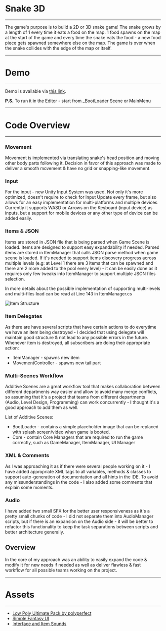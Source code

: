 # Snake 3D
 -------------------------
 
The game's purpose is to build a 2D or 3D snake game! The snake grows by a length of 1 every time it eats a food on the map. 1 food spawns on the map at the start of the game and every time the snake eats the food - a new food piece gets spawned somewhere else on the map. The game is over when the snake collides with the edge of the map or itself.

------------------------------------
# Demo
------------------------------------
Demo is available via [this link](https://youtu.be/wBjK547qC50).

**P.S.** To run it in the Editor - start from \_BootLoader Scene or MainMenu

------------------------------------
# Code Overview
------------------------------------

### Movement
Movement is implemented via translating snake's head position and moving other body parts following it. Decision in favor of this approach was made to deliver a smooth movement & have no grid or snapping-like movement.

### Input
For the input - new Unity Input System was used. Not only it's more optimized, doesn't require to check for Input Update every frame, but also allows for an easy implementation for multi-platforms and multiple devices. Currently it supports WASD or Arrows on the Keyboard (input device) as inputs, but a support for mobile devices or any other type of device can be added easily.

### Items & JSON
Items are stored in JSON file that is being parsed when Game Scene is loaded. Items are designed to support easy expandability if needed. Parsed items are stored in ItemManager that calls JSON parse method when game scene is loaded. If it's needed to support items discovery progress across multiple levels (e.g: at Level 1 there are 3 items that can be spawned and there are 2 more added to the pool every level) - it can be easily done as it requires only few tweaks into ItemManager to support multiple JSON files selection.

In more details about the possible implementation of supporting multi-levels and multi-files load can be read at Line 143 in ItemManager.cs

![Item Structure](https://i.imgur.com/WMt7s25.png)

### Item Delegates
As there are have several scripts that have certain actions to do everytime we have an item being destroyed - I decided that using delegate will maintain good structure & not lead to any possible errors in the future. Whenever item is destroyed, all subscribers are doing their appropriate action:
- ItemManager - spawns new item
- MovementController - spawns new tail part

### Multi-Scenes Workflow
Additive Scenes are a great workflow tool that makes collaboration between different departments way easier and allow to avoid many merge conflicts, so assuming that it's a project that teams from different departments (Audio, Level Design, Programming) can work concurrently - I thought it's a good approach to add them as well.

List of Additive Scenes:
- BootLoader - contains a simple placeholder image that can be replaced with splash screen/video when game is booted.
- Core - contain Core Managers that are required to run the game correctly, such as GameManager, ItemManager, UI Manager

### XML & Comments
As I was approaching it as if there were several people working on it - I have added appropriate XML tags to all variables, methods & classes to support auto-generation of documentation and all hints in the IDE. To avoid any missunderstandings in the code - I also added some comments that explain some moments.

### Audio
I have added two small SFX for the better user responsiveness as it's a pretty small chunks of code - I did not separate them into AudioManager scripts, but if there is an expansion on the Audio side - it will be better to refactor this functionality to keep the task separations between scripts and better architecture generally.

## Overview
In the core of my approach was an ability to easily expand the code & modify it for new needs if needed as well as deliver flawless & fast workflow for all possible teams working on the project.

------------------------------------
# Assets
------------------------------------
- [Low Poly Ultimate Pack by polyperfect](https://assetstore.unity.com/packages/3d/props/low-poly-ultimate-pack-54733)
- [Simple Fantasy UI ](https://assetstore.unity.com/packages/2d/gui/icons/simple-fantasy-ui-140925)
- [Interface and Item Sounds](https://assetstore.unity.com/packages/audio/sound-fx/interface-and-item-sounds-89646)
